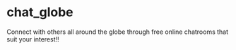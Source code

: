 # chat_globe
Connect with others all around the globe through free online chatrooms that suit your interest!!

